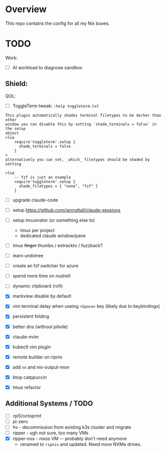 # Overview
This repo contains the config for all my Nix boxes.

# TODO
Work:
- [ ] AI workload to diagnose sandbox

Shield:
- 
QOL:
- [ ]  ToggleTerm tweak: `:help toggleterm.txt`
```
This plugin automatically shades terminal filetypes to be darker than other
window you can disable this by setting `shade_terminals = false` in the setup
object
>lua
    require'toggleterm'.setup {
      shade_terminals = false
    }
<
alternatively you can set, _which_ filetypes should be shaded by setting

>lua
    -- fzf is just an example
    require'toggleterm'.setup {
      shade_filetypes = { "none", "fzf" }
    }
```

- [ ] upgrade claude-code
- [ ] setup https://github.com/iannuttall/claude-sessions
- [ ] setup tmuxinator (or something else to)
  - tmux per project 
  - dedicated claude window/pane
- [ ] tmux ~~finger~~ thumbs / extrackto / fuzzback?
- [ ] learn undotree
- [ ] create an fzf switcher for azure
- [ ] spend more time on nushell
- [ ] dynamic clipboard (rofi)
- [X] markview disable by default
- [X] vim terminal delay when useing `<Space>` key (likely due to keybindings)
- [X] persistent folding
- [X] better dns (without pihole)
- [X] claude-nvim
- [X] kubectl vim plugin
- [X] remote builder on ripnix
- [X] add `nn` and nix-output-mon
- [X] btop catppuccin
- [X] tmux refactor


## Additional Systems / TODO
- [ ] rpi5/octoprint
- [ ] pi-zero
- [ ] hv - decommission from existing k3s cluster and migrate
- [ ] ripper - ugh not sure, too many VMs
- [x] ripper-nos - nixos VM -- probably don't need anymore
    - renamed to `ripnix` and updated. Need more NVMe drives.

